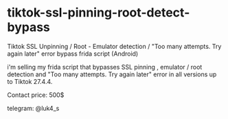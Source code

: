 # tiktok-ssl-pinning-root-detect-bypass
Tiktok SSL Unpinning / Root - Emulator detection / "Too many attempts. Try again later" error bypass frida script (Android)

i'm selling my frida script that bypasses SSL pinning , emulator / root detection and "Too many attempts. Try again later" error in all versions up to Tiktok 27.4.4.

Contact
price: 500$

telegram: @luk4_s
